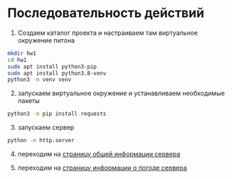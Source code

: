 # Последовательность действий 

1) Создаем каталог проекта и настраиваем там виртуальное окружение питона 

```bash 
mkdir hw1 
cd hw1
sudo apt install python3-pip
sudo apt install python3.8-venv
python3 -m venv venv 
```

2) запускаем виртуальное окружение и устанавливаем необходимые пакеты

```bash 
python3 -m pip install requests

```
3) запускаем сервер 

```bash 
python -m http.server
```
4) переходим на [страницу общей информации сервера](http://localhost:8000/info) 

5) переходим на [страницу информации о погоде сервера](http://localhost:8000/info/weather) 
